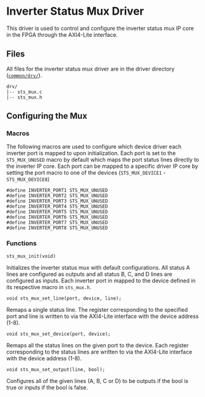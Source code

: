 # Inverter Status Mux Driver

This driver is used to control and configure the inverter status mux IP core in the FPGA through the AXI4-Lite interface.

## Files
All files for the inverter status mux driver are in the driver directory ([`common/drv/`](/sdk/bare/common/drv/)).

```
drv/
|-- sts_mux.c
|-- sts_mux.h
```

## Configuring the Mux
### Macros

The following macros are used to configure which device driver each inverter port is mapped to upon initialization. Each port is set to the `STS_MUX_UNUSED` macro by default which maps the port status lines directly to the inverter IP core. Each port can be mapped to a specific driver IP core by setting the port macro to one of the devices (`STS_MUX_DEVICE1` - `STS_MUX_DEVICE8`)

`#define INVERTER_PORT1 STS_MUX_UNUSED`<br />
`#define INVERTER_PORT2 STS_MUX_UNUSED`<br />
`#define INVERTER_PORT3 STS_MUX_UNUSED`<br />
`#define INVERTER_PORT4 STS_MUX_UNUSED`<br />
`#define INVERTER_PORT5 STS_MUX_UNUSED`<br />
`#define INVERTER_PORT6 STS_MUX_UNUSED`<br />
`#define INVERTER_PORT7 STS_MUX_UNUSED`<br />
`#define INVERTER_PORT8 STS_MUX_UNUSED`

### Functions
`sts_mux_init(void)`

Initializes the inverter status mux with default configurations. All status A lines are configured as outputs and all status B, C, and D lines are configured as inputs. Each inverter port in mapped to the device defined in its respective macro in `sts_mux.h`.

`void sts_mux_set_line(port, device, line);`

Remaps a single status line. The register corresponding to the specified port and line is written to via the AXI4-Lite interface with the device address (1-8). 

`void sts_mux_set_device(port, device);`

Remaps all the status lines on the given port to the device. Each register corresponding to the status lines are written to via the AXI4-Lite interface with the device address (1-8).

`void sts_mux_set_output(line, bool);`

Configures all of the given lines (A, B, C or D) to be outputs if the bool is true or inputs if the bool is false.
